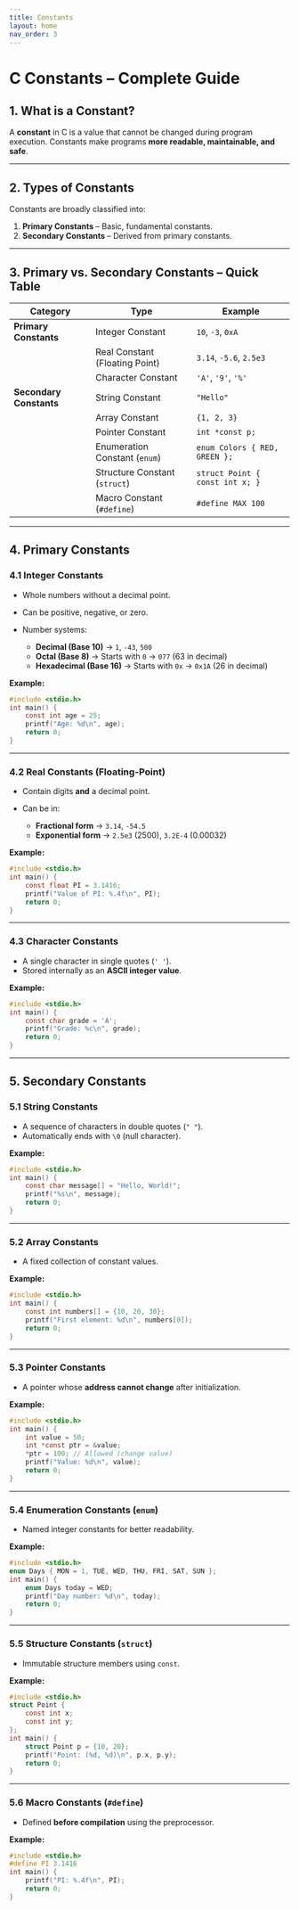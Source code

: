 ```yaml
---
title: Constants
layout: home
nav_order: 3
---
```

# **C Constants – Complete Guide**

## **1. What is a Constant?**

A **constant** in C is a value that cannot be changed during program execution.
Constants make programs **more readable, maintainable, and safe**.

---

## **2. Types of Constants**

Constants are broadly classified into:

1. **Primary Constants** – Basic, fundamental constants.
2. **Secondary Constants** – Derived from primary constants.

---

## **3. Primary vs. Secondary Constants – Quick Table**

| Category                | Type                           | Example                         |
| ----------------------- | ------------------------------ | ------------------------------- |
| **Primary Constants**   | Integer Constant               | `10`, `-3`, `0xA`               |
|                         | Real Constant (Floating Point) | `3.14`, `-5.6`, `2.5e3`         |
|                         | Character Constant             | `'A'`, `'9'`, `'%'`             |
| **Secondary Constants** | String Constant                | `"Hello"`                       |
|                         | Array Constant                 | `{1, 2, 3}`                     |
|                         | Pointer Constant               | `int *const p;`                 |
|                         | Enumeration Constant (`enum`)  | `enum Colors { RED, GREEN };`   |
|                         | Structure Constant (`struct`)  | `struct Point { const int x; }` |
|                         | Macro Constant (`#define`)     | `#define MAX 100`               |

---

## **4. Primary Constants**

### **4.1 Integer Constants**

* Whole numbers without a decimal point.
* Can be positive, negative, or zero.
* Number systems:

  * **Decimal (Base 10)** → `1`, `-43`, `500`
  * **Octal (Base 8)** → Starts with `0` → `077` (63 in decimal)
  * **Hexadecimal (Base 16)** → Starts with `0x` → `0x1A` (26 in decimal)

**Example:**

```c
#include <stdio.h>
int main() {
    const int age = 25;
    printf("Age: %d\n", age);
    return 0;
}
```

---

### **4.2 Real Constants (Floating-Point)**

* Contain digits **and** a decimal point.
* Can be in:

  * **Fractional form** → `3.14`, `-54.5`
  * **Exponential form** → `2.5e3` (2500), `3.2E-4` (0.00032)

**Example:**

```c
#include <stdio.h>
int main() {
    const float PI = 3.1416;
    printf("Value of PI: %.4f\n", PI);
    return 0;
}
```

---

### **4.3 Character Constants**

* A single character in single quotes (`' '`).
* Stored internally as an **ASCII integer value**.

**Example:**

```c
#include <stdio.h>
int main() {
    const char grade = 'A';
    printf("Grade: %c\n", grade);
    return 0;
}
```

---

## **5. Secondary Constants**

### **5.1 String Constants**

* A sequence of characters in double quotes (`" "`).
* Automatically ends with `\0` (null character).

**Example:**

```c
#include <stdio.h>
int main() {
    const char message[] = "Hello, World!";
    printf("%s\n", message);
    return 0;
}
```

---

### **5.2 Array Constants**

* A fixed collection of constant values.

**Example:**

```c
#include <stdio.h>
int main() {
    const int numbers[] = {10, 20, 30};
    printf("First element: %d\n", numbers[0]);
    return 0;
}
```

---

### **5.3 Pointer Constants**

* A pointer whose **address cannot change** after initialization.

**Example:**

```c
#include <stdio.h>
int main() {
    int value = 50;
    int *const ptr = &value;
    *ptr = 100; // Allowed (change value)
    printf("Value: %d\n", value);
    return 0;
}
```

---

### **5.4 Enumeration Constants (`enum`)**

* Named integer constants for better readability.

**Example:**

```c
#include <stdio.h>
enum Days { MON = 1, TUE, WED, THU, FRI, SAT, SUN };
int main() {
    enum Days today = WED;
    printf("Day number: %d\n", today);
    return 0;
}
```

---

### **5.5 Structure Constants (`struct`)**

* Immutable structure members using `const`.

**Example:**

```c
#include <stdio.h>
struct Point {
    const int x;
    const int y;
};
int main() {
    struct Point p = {10, 20};
    printf("Point: (%d, %d)\n", p.x, p.y);
    return 0;
}
```

---

### **5.6 Macro Constants (`#define`)**

* Defined **before compilation** using the preprocessor.

**Example:**

```c
#include <stdio.h>
#define PI 3.1416
int main() {
    printf("PI: %.4f\n", PI);
    return 0;
}
```

